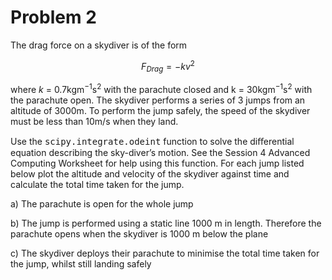 # Problem 2

The drag force on a skydiver is of the form

$$ F_{Drag} = -kv^2 $$

where $k$ = 0.7kgm$^{-1}$s$^2$ with the parachute closed and k = 30kgm$^{-1}$s$^2$ with the parachute open. The skydiver performs a series of 3 jumps from an altitude of 3000m. To perform the jump safely, the speed of the skydiver must be less than 10m/s when they land.

Use the <samp>scipy.integrate.odeint</samp> function to solve the diﬀerential equation describing the sky-diver’s motion. See the Session 4 Advanced Computing Worksheet for help using this function. For each jump listed below plot the altitude and velocity of the skydiver against time and calculate the total time taken for the jump.

a) The parachute is open for the whole jump

b) The jump is performed using a static line 1000 m in length. Therefore the parachute opens when the skydiver is 1000 m below the plane

c) The skydiver deploys their parachute to minimise the total time taken for the jump, whilst still landing safely